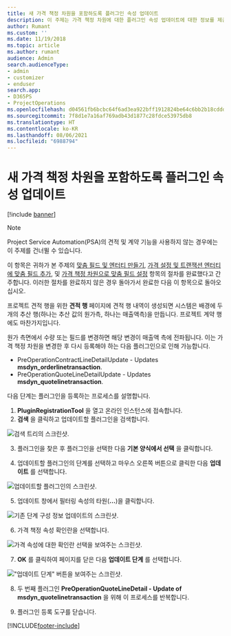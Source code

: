 ```yaml
---
title: 새 가격 책정 차원을 포함하도록 플러그인 속성 업데이트
description: 이 주제는 가격 책정 차원에 대한 플러그인 속성 업데이트에 대한 정보를 제공합니다.
author: Rumant
ms.custom: ''
ms.date: 11/19/2018
ms.topic: article
ms.author: rumant
audience: Admin
search.audienceType:
- admin
- customizer
- enduser
search.app:
- D365PS
- ProjectOperations
ms.openlocfilehash: d04561fb6bcbc64f6ad3ea922bff1912824be64c6bb2b18cddd95e9b1b5c7850
ms.sourcegitcommit: 7f8d1e7a16af769adb43d1877c28fdce53975db8
ms.translationtype: HT
ms.contentlocale: ko-KR
ms.lasthandoff: 08/06/2021
ms.locfileid: "6988794"
---
```

# <a name="update-plug-in-attributes-to-include-new-pricing-dimensions"></a>새 가격 책정 차원을 포함하도록 플러그인 속성 업데이트

[!include [banner](../includes/psa-now-project-operations.md)]

> [!NOTE]
> Project Service Automation(PSA)의 견적 및 계약 기능을 사용하지 않는 경우에는 이 주제를 건너뛸 수 있습니다.

이 항목은 귀하가 본 주제의 [맞춤 필드 및 엔터티 만들기](create-custom-fields-entities.md), [가격 설정 및 트랜잭션 엔터티에 맞춤 필드 추가](field-references.md), 및 [가격 책정 차원으로 맞춤 필드 설정](set-up-pricing-dimensions.md) 항목의 절차를 완료했다고 간주합니다. 이러한 절차를 완료하지 않은 경우 돌아가서 완료한 다음 이 항목으로 돌아오십시오.

프로젝트 견적 행을 위한 **견적 행** 페이지에 견적 행 내역이 생성되면 시스템은 배경에 두 개의 추산 행(하나는 추산 값의 원가측, 하나는 매출액측)을 만듭니다. 프로젝트 계약 행에도 마찬가지입니다.

원가 측면에서 수량 또는 필드를 변경하면 해당 변경이 매출액 측에 전파됩니다. 이는 가격 책정 차원을 변경한 후 다시 등록해야 하는 다음 플러그인으로 인해 가능합니다.

- PreOperationContractLineDetailUpdate - Updates **msdyn_orderlinetransaction**.
- PreOperationQuoteLineDetailUpdate - Updates **msdyn_quotelinetransaction**.

다음 단계는 플러그인을 등록하는 프로세스를 설명합니다.

1. **PluginRegistrationTool** 을 열고 온라인 인스턴스에 접속합니다.
2. **검색** 을 클릭하고 업데이트할 플러그인을 검색합니다.

 ![검색 트리의 스크린샷.](media/PRT-1.png)

3. 플러그인을 찾은 후 플러그인을 선택한 다음 **기본 양식에서 선택** 을 클릭합니다.

4. 업데이트할 플러그인의 단계를 선택하고 마우스 오른쪽 버튼으로 클릭한 다음 **업데이트** 를 선택합니다.

 ![업데이트할 플러그인의 스크린샷.](media/PRT-2.png)
 
5. 업데이트 창에서 필터링 속성의 타원(**...**)을 클릭합니다.

 ![기존 단계 구성 정보 업데이트의 스크린샷.](media/PRT-3.png)
 
6. 가격 책정 속성 확인란을 선택합니다.

 ![가격 속성에 대한 확인란 선택을 보여주는 스크린샷.](media/PRT-4.png)

7. **OK** 를 클릭하여 페이지를 닫은 다음 **업데이트 단계** 를 선택합니다.

 !["업데이트 단계" 버튼을 보여주는 스크린샷.](media/PRT-5.png)
 
8. 두 번째 플러그인 **PreOperationQuoteLineDetail - Update of msdyn_quotelinetransaction** 을 위해 이 프로세스를 반복합니다.

9. 플러그인 등록 도구를 닫습니다.



[!INCLUDE[footer-include](../includes/footer-banner.md)]